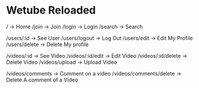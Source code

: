 # Wetube Reloaded


/ -> Home
/join -> Join
/login -> Login
/search -> Search

/users/:id -> See User
/users/logout -> Log Out
/users/edit -> Edit My Profile
/users/delete -> Delete My profile

/videos/:id -> See Video
/videos/:id/edit -> Edit Video
/videos/:id/delete -> Delete Video
/videos/upload -> Upload Video


/videos/comments -> Comment on a video
/videos/comments/delete -> Delete A comment of a Video